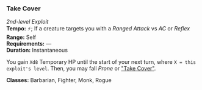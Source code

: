 ### Take Cover
*2nd-level Exploit*  
**Tempo:** ⚡; If a creature targets you with a *Ranged Attack* vs *AC* or *Reflex*  
**Range:** Self  
**Requirements:** —  
**Duration:** Instantaneous  

You gain `Xd8` Temporary HP until the start of your next turn, where `X = this exploit's level`. Then, you may fall *Prone* or ["Take Cover"][TC].

**Classes:** Barbarian, Fighter, Monk, Rogue

[TC]: ../../Rules/Encounters/Actions/Take%20Cover.md
